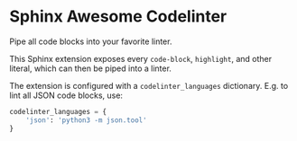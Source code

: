 Sphinx Awesome Codelinter
=========================

Pipe all code blocks into your favorite linter.

This Sphinx extension exposes every `code-block`, `highlight`, and other
literal, which can then be piped into a linter.

The extension is configured with a `codelinter_languages` dictionary. E.g. to
lint all JSON code blocks, use:

```python
codelinter_languages = {
    'json': 'python3 -m json.tool'
}
```
